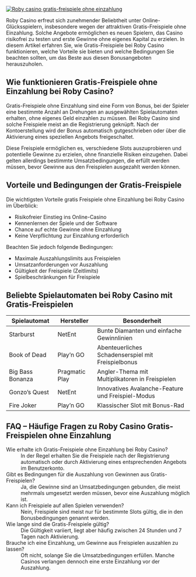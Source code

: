 [![Roby casino gratis-freispiele ohne einzahlung](https://123-caf.pages.dev/gitsignup.png)](https://vrmoo.ru/Bt82HjjY)

<p>Roby Casino erfreut sich zunehmender Beliebtheit unter Online-Glücksspielern, insbesondere wegen der attraktiven Gratis-Freispiele ohne Einzahlung. Solche Angebote ermöglichen es neuen Spielern, das Casino risikofrei zu testen und erste Gewinne ohne eigenes Kapital zu erzielen. In diesem Artikel erfahren Sie, wie Gratis-Freispiele bei Roby Casino funktionieren, welche Vorteile sie bieten und welche Bedingungen Sie beachten sollten, um das Beste aus diesen Bonusangeboten herauszuholen.</p>  <h2>Wie funktionieren Gratis-Freispiele ohne Einzahlung bei Roby Casino?</h2> <p>Gratis-Freispiele ohne Einzahlung sind eine Form von Bonus, bei der Spieler eine bestimmte Anzahl an Drehungen an ausgewählten Spielautomaten erhalten, ohne eigenes Geld einzahlen zu müssen. Bei Roby Casino sind solche Freispiele meist an die Registrierung geknüpft. Nach der Kontoerstellung wird der Bonus automatisch gutgeschrieben oder über die Aktivierung eines speziellen Angebots freigeschaltet.</p> <p>Diese Freispiele ermöglichen es, verschiedene Slots auszuprobieren und potentielle Gewinne zu erzielen, ohne finanzielle Risiken einzugehen. Dabei gelten allerdings bestimmte Umsatzbedingungen, die erfüllt werden müssen, bevor Gewinne aus den Freispielen ausgezahlt werden können.</p>  <h2>Vorteile und Bedingungen der Gratis-Freispiele</h2> <p>Die wichtigsten Vorteile gratis Freispiele ohne Einzahlung bei Roby Casino im Überblick:</p> <ul>   <li>Risikofreier Einstieg ins Online-Casino</li>   <li>Kennenlernen der Spiele und der Software</li>   <li>Chance auf echte Gewinne ohne Einzahlung</li>   <li>Keine Verpflichtung zur Einzahlung erforderlich</li> </ul> <p>Beachten Sie jedoch folgende Bedingungen:</p> <ul>   <li>Maximale Auszahlungslimits aus Freispielen</li>   <li>Umsatzanforderungen vor Auszahlung</li>   <li>Gültigkeit der Freispiele (Zeitlimits)</li>   <li>Spielbeschränkungen für Freispiele</li> </ul>  <h2>Beliebte Spielautomaten bei Roby Casino mit Gratis-Freispielen</h2> <table>   <thead>     <tr>       <th>Spielautomat</th>       <th>Hersteller</th>       <th>Besonderheit</th>     </tr>   </thead>   <tbody>     <tr>       <td>Starburst</td>       <td>NetEnt</td>       <td>Bunte Diamanten und einfache Gewinnlinien</td>     </tr>     <tr>       <td>Book of Dead</td>       <td>Play’n GO</td>       <td>Abenteuerliches Schadenserspiel mit Freispielbonus</td>     </tr>     <tr>       <td>Big Bass Bonanza</td>       <td>Pragmatic Play</td>       <td>Angler-Thema mit Multiplikatoren in Freispielen</td>     </tr>     <tr>       <td>Gonzo’s Quest</td>       <td>NetEnt</td>       <td>Innovatives Avalanche-Feature und Freispiel-Modus</td>     </tr>     <tr>       <td>Fire Joker</td>       <td>Play’n GO</td>       <td>Klassischer Slot mit Bonus-Rad</td>     </tr>   </tbody> </table>  <h2>FAQ – Häufige Fragen zu Roby Casino Gratis-Freispielen ohne Einzahlung</h2> <dl>   <dt>Wie erhalte ich Gratis-Freispiele ohne Einzahlung bei Roby Casino?</dt>   <dd>In der Regel erhalten Sie die Freispiele nach der Registrierung automatisch oder durch Aktivierung eines entsprechenden Angebots im Benutzerkonto.</dd>    <dt>Gibt es Bedingungen für die Auszahlung von Gewinnen aus Gratis-Freispielen?</dt>   <dd>Ja, die Gewinne sind an Umsatzbedingungen gebunden, die meist mehrmals umgesetzt werden müssen, bevor eine Auszahlung möglich ist.</dd>    <dt>Kann ich Freispiele auf allen Spielen verwenden?</dt>   <dd>Nein, Freispiele sind meist nur für bestimmte Slots gültig, die in den Bonusbedingungen genannt werden.</dd>    <dt>Wie lange sind die Gratis-Freispiele gültig?</dt>   <dd>Die Gültigkeit variiert, liegt aber häufig zwischen 24 Stunden und 7 Tagen nach Aktivierung.</dd>    <dt>Brauche ich eine Einzahlung, um Gewinne aus Freispielen auszahlen zu lassen?</dt>   <dd>Oft nicht, solange Sie die Umsatzbedingungen erfüllen. Manche Casinos verlangen dennoch eine erste Einzahlung vor der Auszahlung.</dd> </dl>